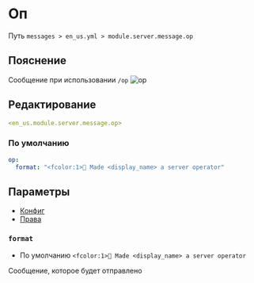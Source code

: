 # Оп
Путь `messages > en_us.yml > module.server.message.op`

## Пояснение
Сообщение при использовании `/op`
![op](/op.png)

## Редактирование
```yaml
<en_us.module.server.message.op>
```

### По умолчанию
```yaml
op:
  format: "<fcolor:1>🤖 Made <display_name> a server operator"
```

## Параметры

- [Конфиг](/ru/config/module/server/message/op/)
- [Права](/ru/permissions/module/server/message/op/)

### `format`
- По умолчанию `<fcolor:1>🤖 Made <display_name> a server operator`

Сообщение, которое будет отправлено
